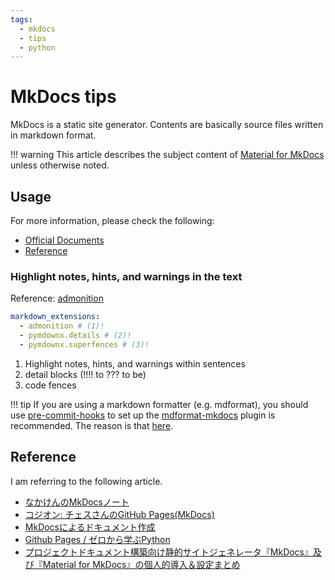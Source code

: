 ```yaml
---
tags:
  - mkdocs
  - tips
  - python
---
```


# MkDocs tips

MkDocs is a static site generator. Contents are basically source files written in markdown format.

!!! warning
    This article describes the subject content of [Material for MkDocs](https://squidfunk.github.io/mkdocs-material/) unless otherwise noted.

## Usage

For more information, please check the following:

- [Official Documents](https://squidfunk.github.io/mkdocs-material/getting-started/)
- [Reference](./mkdocs-tips.md/#reference)

### Highlight notes, hints, and warnings in the text

Reference: [admonition](https://squidfunk.github.io/mkdocs-material/reference/admonitions/)

```yaml title="" linenums="1"
markdown_extensions:
  - admonition # (1)!
  - pymdownx.details # (2)!
  - pymdownx.superfences # (3)!
```

1. Highlight notes, hints, and warnings within sentences
2. detail blocks (!!!! to ??? to be)
3. code fences

!!! tip
    If you are using a markdown formatter (e.g. mdformat), you should use [pre-commit-hooks](https://pre-commit.com/#pre-commit-configyaml---hooks) to set up the [mdformat-mkdocs](https://github.com/KyleKing/mdformat-mkdocs#usage) plugin is recommended.
    The reason is that [here](./mdformat-tips.md/#mdformat-admon).

## Reference

I am referring to the following article.

- [なかけんのMkDocsノート](https://mkdocs.nakaken88.com/)
- [コジオン: チェスさんのGitHub Pages(MkDocs)](https://kojion.github.io/chess/mkdocs/001/)
- [MkDocsによるドキュメント作成](https://zenn.dev/mebiusbox/articles/81d977a72cee01)
- [Github Pages / ゼロから学ぶPython](https://rinatz.github.io/python-book)
- [プロジェクトドキュメント構築向け静的サイトジェネレータ『MkDocs』及び『Material for MkDocs』の個人的導入＆設定まとめ](https://dev.classmethod.jp/articles/mkdocs-and-material-for-mkdocs-tips-matome/)
